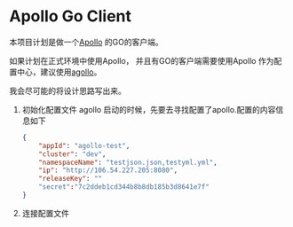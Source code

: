 # Apollo Go Client

本项目计划是做一个[Apollo](https://github.com/apolloconfig/apollo) 的GO的客户端。

如果计划在正式环境中使用Apollo， 并且有GO的客户端需要使用Apollo 作为配置中心，建议使用[agollo](https://github.com/apolloconfig/agollo)。

我会尽可能的将设计思路写出来。

1. 初始化配置文件
   agollo 启动的时候，先要去寻找配置了apollo.配置的内容信息如下

   ```json
   {
       "appId": "agollo-test",
       "cluster": "dev",
       "namespaceName": "testjson.json,testyml.yml",
       "ip": "http://106.54.227.205:8080",
       "releaseKey": ""
       "secret":"7c2ddeb1cd344b8b8db185b3d8641e7f"
   }
   ```

2. 连接配置文件